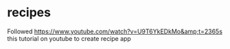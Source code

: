 # recipes
Followed https://www.youtube.com/watch?v=U9T6YkEDkMo&amp;t=2365s this tutorial on youtube to create recipe app
